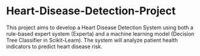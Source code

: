 # Heart-Disease-Detection-Project
This project aims to develop a Heart Disease Detection System using both a rule-based expert system (Experta) and a machine learning model (Decision Tree Classifier in Scikit-Learn). The system will analyze patient health indicators to predict heart disease risk.
